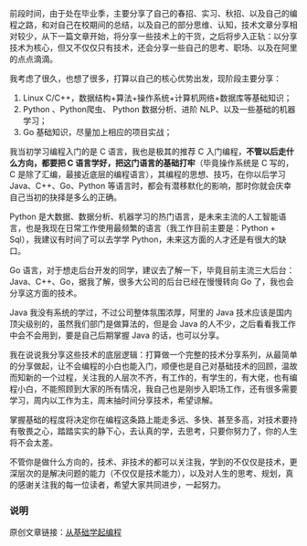前段时间，由于处在毕业季，主要分享了自己的春招、实习、秋招、以及自己的编程之路，和对自己在校期间的总结，以及自己的部分思维、认知，技术文章分享相对较少，从下一篇文章开始，将分享一些技术上的干货，之后将步入正轨：以分享技术为核心，但又不仅仅只有技术，还会分享一些自己的思考、职场、以及在阿里的点点滴滴。

我考虑了很久，也想了很多，打算以自己的核心优势出发，现阶段主要分享：

1. Linux C/C++，数据结构+算法+操作系统+计算机网络+数据库等基础知识；
2. Python 、Python爬虫、 Python 数据分析、进阶 NLP、以及一些基础的机器学习；
3. Go 基础知识，尽量加上相应的项目实战；

我当初学习编程入门的是 C 语言，我也是极其的推荐 C 入门编程，**不管以后走什么方向，都要把 C 语言学好，把这门语言的基础打牢**（毕竟操作系统是 C 写的，C 是除了汇编，最接近底层的编程语言），其编程的思想、技巧，在你以后学习 Java、C++、Go、Python 等语言时，都会有潜移默化的影响，那时你就会庆幸自己当初的抉择是多么的正确。

Python 是大数据、数据分析、机器学习的热门语言，是未来主流的人工智能语言，也是我现在日常工作使用最频繁的语言（我工作目前主要是：Python + Sql），我建议有时间了可以去学学 Python，未来这方面的人才还是有很大的缺口。

Go 语言，对于想走后台开发的同学，建议去了解一下，毕竟目前主流三大后台：Java、C++、Go，据我了解，很多大公司的后台已经在慢慢转向 Go 了，我也会分享这方面的技术。

Java 我没有系统的学过，不过公司整体氛围浓厚，阿里的 Java 技术应该是国内顶尖级别的，虽然我们部门是做算法的，但是会 Java 的人不少，之后看看我工作中会不会用到，要是自己后期掌握 Java 的话，也可以分享。

我在说说我分享这些技术的底层逻辑：打算做一个完整的技术分享系列，从最简单的分享做起，让不会编程的小白也能入门，顺便也是自己对基础技术的回顾，温故而知新的一个过程，关注我的人层次不齐，有工作的，有学生的，有大佬，也有编程小白，不能照顾到大家的所有情况，我自己也是刚步入职场工作，还有很多需要学习，周内以工作为主，周末抽时间分享技术，希望谅解。

掌握基础的程度将决定你在编程这条路上能走多远、多快、甚至多高，对技术要持有敬畏之心，踏踏实实的静下心，去认真的学，去思考，只要你努力了，你的人生将不会太差。

不管你是做什么方向的，技术、非技术的都可以关注我，学到的不仅仅是技术，更深层次的是解决问题的能力（不仅仅是技术能力），以及对人生的思考、规划，真的感谢关注我的每一位读者，希望大家共同进步，一起努力。

### 说明

原创文章链接：[从基础学起编程](https://mp.weixin.qq.com/s?__biz=MzU4MjQ3NzEyNA==&mid=2247483789&idx=1&sn=482e2c1bdbfdeb020e353bd77d614faf&chksm=fdb6f5a6cac17cb06a16dfc030c22614a4e10a056a8fd54b14fca76ddecb53b1a75c41da9db7&token=196410014&lang=zh_CN#rd)
